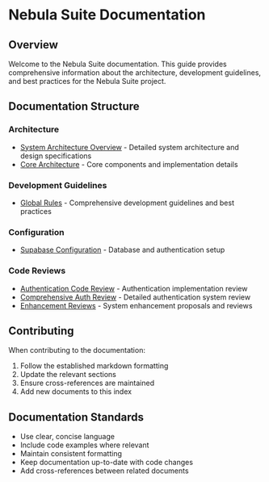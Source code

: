 # Nebula Suite Documentation

## Overview
Welcome to the Nebula Suite documentation. This guide provides comprehensive information about the architecture, development guidelines, and best practices for the Nebula Suite project.

## Documentation Structure

### Architecture
- [System Architecture Overview](./nebula-suite-architecture.md) - Detailed system architecture and design specifications
- [Core Architecture](./ARCHITECTURE.md) - Core components and implementation details

### Development Guidelines
- [Global Rules](./global_rules.md) - Comprehensive development guidelines and best practices

### Configuration
- [Supabase Configuration](./Supabase-config.md) - Database and authentication setup

### Code Reviews
- [Authentication Code Review](./code_review_auth.md) - Authentication implementation review
- [Comprehensive Auth Review](./comprehensive_code_review_auth.md) - Detailed authentication system review
- [Enhancement Reviews](./code_review_enhancements.md) - System enhancement proposals and reviews

## Contributing
When contributing to the documentation:
1. Follow the established markdown formatting
2. Update the relevant sections
3. Ensure cross-references are maintained
4. Add new documents to this index

## Documentation Standards
- Use clear, concise language
- Include code examples where relevant
- Maintain consistent formatting
- Keep documentation up-to-date with code changes
- Add cross-references between related documents